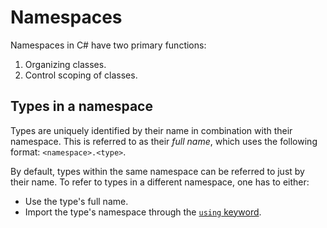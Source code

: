 # Namespaces

Namespaces in C# have two primary functions:

1. Organizing classes.
1. Control scoping of classes.

## Types in a namespace

Types are uniquely identified by their name in combination with their namespace. This is referred to as their _full name_, which uses the following format: `<namespace>.<type>`.

By default, types within the same namespace can be referred to just by their name. To refer to types in a different namespace, one has to either:

- Use the type's full name.
- Import the type's namespace through the [`using` keyword][csharp-keyword-using].

[csharp-keyword-using]: ../keywords/using.md
